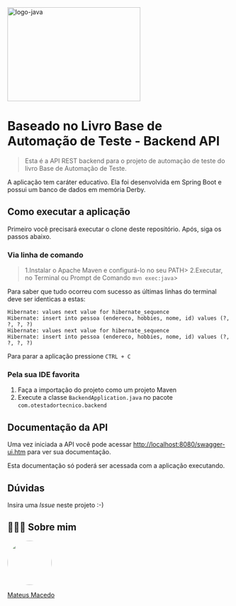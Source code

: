 <img loading="lazy" data-attachment-id="8654" data-permalink="https://fernandofranzini.wordpress.com/2015/01/12/treinamentos-java-2015/logo-java/" data-orig-file="https://fernandofranzini.files.wordpress.com/2015/01/logo-java.jpg" data-orig-size="3000,2121" data-comments-opened="0" data-image-meta="{&quot;aperture&quot;:&quot;0&quot;,&quot;credit&quot;:&quot;&quot;,&quot;camera&quot;:&quot;&quot;,&quot;caption&quot;:&quot;&quot;,&quot;created_timestamp&quot;:&quot;0&quot;,&quot;copyright&quot;:&quot;&quot;,&quot;focal_length&quot;:&quot;0&quot;,&quot;iso&quot;:&quot;0&quot;,&quot;shutter_speed&quot;:&quot;0&quot;,&quot;title&quot;:&quot;&quot;,&quot;orientation&quot;:&quot;0&quot;}" data-image-title="logo-java" data-image-description="" data-medium-file="https://fernandofranzini.files.wordpress.com/2015/01/logo-java.jpg?w=300" data-large-file="https://fernandofranzini.files.wordpress.com/2015/01/logo-java.jpg?w=705" class="aligncenter size-medium wp-image-8654" src="https://fernandofranzini.files.wordpress.com/2015/01/logo-java.jpg?w=300&amp;h=212" alt="logo-java" width="300" height="212" srcset="https://fernandofranzini.files.wordpress.com/2015/01/logo-java.jpg?w=300&amp;h=212 300w, https://fernandofranzini.files.wordpress.com/2015/01/logo-java.jpg?w=600&amp;h=424 600w, https://fernandofranzini.files.wordpress.com/2015/01/logo-java.jpg?w=150&amp;h=106 150w" sizes="(max-width: 300px) 100vw, 300px">

# Baseado no Livro Base de Automação de Teste - Backend API

>Esta é a API REST backend para o projeto de automação de teste do livro Base de Automação de Teste.

A aplicação tem caráter educativo. Ela foi desenvolvida em Spring Boot e possui um banco de dados em memória Derby.

## Como executar a aplicação

Primeiro você precisará executar o clone deste repositório. 
Após, siga os passos abaixo.

### Via linha de comando

>1.Instalar o Apache Maven e configurá-lo no seu PATH>
>2.Executar, no Terminal ou Prompt de Comando `mvn exec:java`>

Para saber que tudo ocorreu com sucesso as últimas linhas do terminal deve ser identicas a estas:

```text
Hibernate: values next value for hibernate_sequence
Hibernate: insert into pessoa (endereco, hobbies, nome, id) values (?, ?, ?, ?)
Hibernate: values next value for hibernate_sequence
Hibernate: insert into pessoa (endereco, hobbies, nome, id) values (?, ?, ?, ?)
```

Para parar a aplicação pressione `CTRL + C`

### Pela sua IDE favorita

1. Faça a importação do projeto como um projeto Maven
2. Execute a classe `BackendApplication.java` no pacote `com.otestadortecnico.backend`


## Documentação da API

Uma vez iniciada a API você pode acessar [http://localhost:8080/swagger-ui.htm](http://localhost:8080/swagger-ui.htm) 
para ver sua documentação.

Esta documentação só poderá ser acessada com a aplicação executando.

## Dúvidas

Insira uma _Issue_ neste projeto :-)

## 👨🏻‍🚀 Sobre mim
<a href="https://www.linkedin.com/in/mateus-macedo-937a32163/">
 <img style="border-radius:50%" width="100px; "src="https://avatars.githubusercontent.com/u/63172367?s=460&u=11fd26ea8a7f5663d7707d7ef254e4f8bfca1b05&v=4"/>
 <p>Mateus Macedo</p>
</a>
